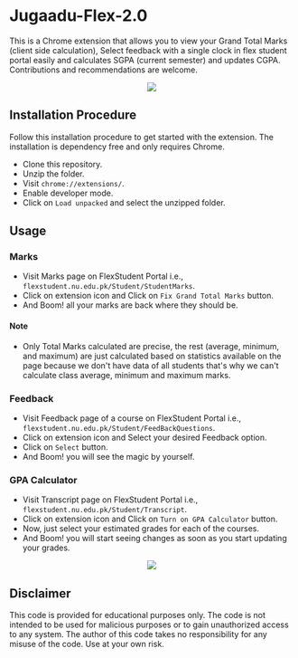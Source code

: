 # Jugaadu-Flex-2.0

This is a Chrome extension that allows you to view your Grand Total Marks (client side calculation), Select feedback with a single clock in flex student portal easily and calculates SGPA (current semester) and updates CGPA. Contributions and recommendations are welcome.

<p align="center">
  <img src="https://github.com/fahadsheikh003/Jugaadu-Flex-2.0/assets/87650614/ecdef46f-7fd7-43eb-8118-03fc5cf2dde6" />
</p>
  
## Installation Procedure
Follow this installation procedure to get started with the extension. The installation is dependency free and only requires Chrome.

* Clone this repository.
* Unzip the folder.
* Visit  ```chrome://extensions/```.
* Enable developer mode.
* Click on ```Load unpacked``` and select the unzipped folder.

## Usage
### Marks
* Visit Marks page on FlexStudent Portal i.e., ```flexstudent.nu.edu.pk/Student/StudentMarks```.
* Click on extension icon and Click on ```Fix Grand Total Marks``` button.
* And Boom! all your marks are back where they should be.
#### Note
* Only Total Marks calculated are precise, the rest (average, minimum, and maximum) are just calculated based on statistics available on the page because we don't have data of all students that's why we can't calculate class average, minimum and maximum marks.

### Feedback
* Visit Feedback page of a course on FlexStudent Portal i.e., ```flexstudent.nu.edu.pk/Student/FeedBackQuestions```.
* Click on extension icon and Select your desired Feedback option.
* Click on ```Select``` button.
* And Boom! you will see the magic by yourself. 

### GPA Calculator
* Visit Transcript page on FlexStudent Portal i.e., ```flexstudent.nu.edu.pk/Student/Transcript```.
* Click on extension icon and Click on ```Turn on GPA Calculator``` button.
* Now, just select your estimated grades for each of the courses.
* And Boom! you will start seeing changes as soon as you start updating your grades.

<p align="center">
  <img src="https://github.com/fahadsheikh003/Jugaadu-Flex-2.0/assets/87650614/2f3f1407-7284-41d4-8fb3-fb6735b6cb98" />
</p>

## Disclaimer
This code is provided for educational purposes only. The code is not intended to be used for malicious purposes or to gain unauthorized access to any system. The author of this code takes no responsibility for any misuse of the code. Use at your own risk. 
